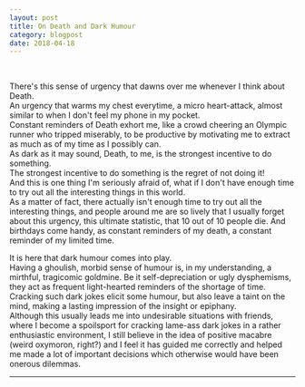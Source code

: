 ```yaml
---
layout: post
title: On Death and Dark Humour
category: blogpost
date: 2018-04-18
---
```


<br>

There's this sense of urgency that dawns over me whenever I think about Death.<br>
An urgency that warms my chest everytime, a micro heart-attack, almost similar to when I don't feel my phone in my pocket.<br>
Constant reminders of Death exhort me, like a crowd cheering an Olympic runner who tripped miserably, to be productive by motivating me to extract as much as of my time as I possibly can.<br>
As dark as it may sound, Death, to me, is the strongest incentive to do something.<br>
The strongest incentive to do something is the regret of not doing it!<br>
And this is one thing I'm seriously afraid of, what if I don't have enough time to try out all the interesting things in this world.<br>
As a matter of fact, there actually isn't enough time to try out all the interesting things, and people around me are so lively that I usually forget about this urgency, this ultimate statistic, that 10 out of 10 people die. And birthdays come handy, as constant reminders of my death, a constant reminder of my limited time.

It is here that dark humour comes into play.<br>
Having a ghoulish, morbid sense of humour is, in my understanding, a mirthful, tragicomic goldmine. Be it self-depreciation or ugly dysphemisms, they act as frequent light-hearted reminders of the shortage of time.<br>
Cracking such dark jokes elicit some humour, but also leave a taint on the mind, making a lasting impression of the insight or epiphany.<br>
Although this usually leads me into undesirable situations with friends, where I become a spoilsport for cracking lame-ass dark jokes in a rather enthusiastic environment, I still believe in the idea of positive macabre (weird oxymoron, right?) and I feel it has guided me correctly and helped me made a lot of important decisions which otherwise would have been onerous dilemmas.

_______